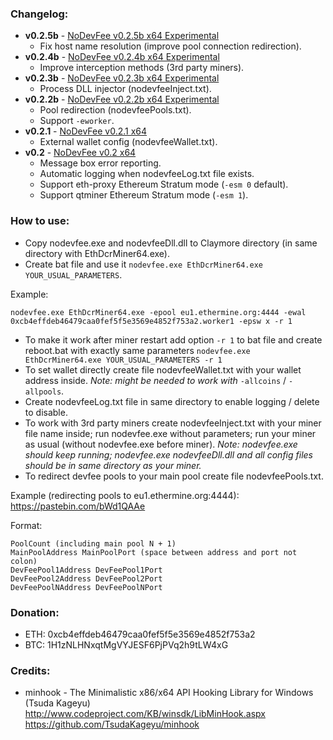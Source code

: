 ### Changelog:

- **v0.2.5b** - [NoDevFee v0.2.5b x64 Experimental](https://github.com/Demion/nodevfee/releases/download/v0.2.5b/NoDevFee_v0.2.5b_x64.zip)
  * Fix host name resolution (improve pool connection redirection).
- **v0.2.4b** - [NoDevFee v0.2.4b x64 Experimental](https://github.com/Demion/nodevfee/releases/download/v0.2.4b/NoDevFee_v0.2.4b_x64.zip)
  * Improve interception methods (3rd party miners).
- **v0.2.3b** - [NoDevFee v0.2.3b x64 Experimental](https://github.com/Demion/nodevfee/releases/download/v0.2.3b/NoDevFee_v0.2.3b_x64.zip)
  * Process DLL injector (nodevfeeInject.txt).
- **v0.2.2b** - [NoDevFee v0.2.2b x64 Experimental](https://github.com/Demion/nodevfee/releases/download/v0.2.2b/NoDevFee_v0.2.2b_x64.zip)
  * Pool redirection (nodevfeePools.txt).
  * Support `-eworker`.
- **v0.2.1** - [NoDevFee v0.2.1 x64](https://github.com/Demion/nodevfee/releases/download/v0.2.1/NoDevFee_v0.2.1_x64.zip)
  * External wallet config (nodevfeeWallet.txt).
- **v0.2** - [NoDevFee v0.2 x64](https://github.com/Demion/nodevfee/releases/download/v0.2/NoDevFee_v0.2_x64.zip)
  * Message box error reporting.
  * Automatic logging when nodevfeeLog.txt file exists.
  * Support eth-proxy Ethereum Stratum mode (`-esm 0` default).
  * Support qtminer Ethereum Stratum mode (`-esm 1`).
  
### How to use:

- Copy nodevfee.exe and nodevfeeDll.dll to Claymore directory (in same directory with EthDcrMiner64.exe).
- Create bat file and use it `nodevfee.exe EthDcrMiner64.exe YOUR_USUAL_PARAMETERS`.

Example:
```
nodevfee.exe EthDcrMiner64.exe -epool eu1.ethermine.org:4444 -ewal 0xcb4effdeb46479caa0fef5f5e3569e4852f753a2.worker1 -epsw x -r 1
```
- To make it work after miner restart add option `-r 1` to bat file and create reboot.bat with exactly same parameters `nodevfee.exe EthDcrMiner64.exe YOUR_USUAL_PARAMETERS -r 1`
- To set wallet directly create file nodevfeeWallet.txt with your wallet address inside. *Note: might be needed to work with* `-allcoins` / `-allpools`.
- Create nodevfeeLog.txt file in same directory to enable logging / delete to disable.
- To work with 3rd party miners create nodevfeeInject.txt with your miner file name inside; run nodevfee.exe without parameters; run your miner as usual (without nodevfee.exe before miner). *Note: nodevfee.exe should keep running; nodevfee.exe nodevfeeDll.dll and all config files should be in same directory as your miner.*
- To redirect devfee pools to your main pool create file nodevfeePools.txt. 

Example (redirecting pools to eu1.ethermine.org:4444): https://pastebin.com/bWd1QAAe

Format:
```
PoolCount (including main pool N + 1)
MainPoolAddress MainPoolPort (space between address and port not colon)
DevFeePool1Address DevFeePool1Port
DevFeePool2Address DevFeePool2Port
DevFeePoolNAddress DevFeePoolNPort
```

### Donation:

- ETH: 0xcb4effdeb46479caa0fef5f5e3569e4852f753a2
- BTC: 1H1zNLHNxqtMgVYJESF6PjPVq2h9tLW4xG

### Credits:

- minhook - The Minimalistic x86/x64 API Hooking Library for Windows (Tsuda Kageyu) http://www.codeproject.com/KB/winsdk/LibMinHook.aspx https://github.com/TsudaKageyu/minhook

